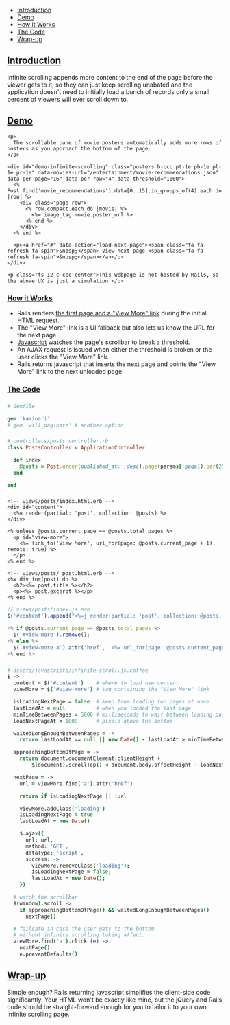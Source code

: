 * [Introduction](#introduction)
* [Demo](#demo)
* [How it Works](#how-it-works)
* [The Code](#the-code)
* [Wrap-up](#wrapup)

## [Introduction](#introduction)

Infinite scrolling appends more content to the end of the page before the viewer gets to it, so they can just keep scrolling unabated and the application doesn't need to initially load a bunch of records only a small percent of viewers will ever scroll down to.

## [Demo](#demo)

```raw
<p>
  The scrollable pane of movie posters automatically adds more rows of posters as you approach the bottom of the page.
</p>

<div id="demo-infinite-scrolling" class="posters b-ccc pt-1e pb-1e pl-1e pr-1e" data-movies-url="/entertainment/movie-recommendations.json" data-per-page="16" data-per-row="4" data-threshold="1000">
  <% Post.find('movie_recommendations').data[0..15].in_groups_of(4).each do |row| %>
    <div class="page-row">
      <% row.compact.each do |movie| %>
        <%= image_tag movie.poster_url %>
      <% end %>
    </div>
  <% end %>

  <p><a href="#" data-action="load-next-page"><span class="fa fa-refresh fa-spin">&nbsp;</span> View next page <span class="fa fa-refresh fa-spin">&nbsp;</span></a></p>
</div>

<p class="fs-12 c-ccc center">This webpage is not hosted by Rails, so the above UX is just a simulation.</p>
```

### [How it Works](#how-it-works)

* Rails renders [the first page and a "View More" link](#views) during the initial HTML request.
* The "View More" link is a UI fallback but also lets us know the URL for the next page.
* [Javascript](#javascript) watches the page's scrollbar to break a threshold.
* An AJAX request is issued when either the threshold is broken or the user clicks the "View More" link.
* Rails returns javascript that inserts the next page and points the "View More" link to the next unloaded page.

### [The Code](#the-code)

### [](#gemfile)

```ruby
# Gemfile

gem 'kaminari'
# gem 'will_paginate' # another option
```

### [](#controller)
```ruby
# controllers/posts_controller.rb
class PostsController < ApplicationController

  def index
    @posts = Post.order(published_at: :desc).page(params[:page]).per(25)
  end

end
```

### [](#views)
```
<!-- views/posts/index.html.erb -->
<div id="content">
  <%= render(partial: 'post', collection: @posts) %>
</div>

<% unless @posts.current_page == @posts.total_pages %>
  <p id="view-more">
    <%= link_to('View More', url_for(page: @posts.current_page + 1), remote: true) %>
  </p>
<% end %>
```

```
<!-- views/posts/_post.html.erb -->
<%= div_for(post) do %>
  <h2><%= post.title %></h2>
  <p><%= post.excerpt %></p>
<% end %>
```

```javascript
// views/posts/index.js.erb
$('#content').append("<%=j render(partial: 'post', collection: @posts, format: 'html') %>");

<% if @posts.current_page == @posts.total_pages %>
  $('#view-more').remove();
<% else %>
  $('#view-more a').attr('href', '<%= url_for(page: @posts.current_page + 1) %>');
<% end %>
```

### [](#javascript)
```coffee
# assets/javascripts/infinite-scroll.js.coffee
$ ->
  content = $('#content')    # where to load new content
  viewMore = $('#view-more') # tag containing the "View More" link

  isLoadingNextPage = false  # keep from loading two pages at once
  lastLoadAt = null          # when you loaded the last page
  minTimeBetweenPages = 5000 # milliseconds to wait between loading pages
  loadNextPageAt = 1000      # pixels above the bottom

  waitedLongEnoughBetweenPages = ->
    return lastLoadAt == null || new Date() - lastLoadAt > minTimeBetweenPages

  approachingBottomOfPage = ->
    return document.documentElement.clientHeight +
        $(document).scrollTop() < document.body.offsetHeight - loadNextPageAt

  nextPage = ->
    url = viewMore.find('a').attr('href')

    return if isLoadingNextPage || !url

    viewMore.addClass('loading')
    isLoadingNextPage = true
    lastLoadAt = new Date()

    $.ajax({
      url: url,
      method: 'GET',
      dataType: 'script',
      success: ->
        viewMore.removeClass('loading');
        isLoadingNextPage = false;
        lastLoadAt = new Date();
    })

  # watch the scrollbar
  $(window).scroll ->
    if approachingBottomOfPage() && waitedLongEnoughBetweenPages()
      nextPage()

  # failsafe in case the user gets to the bottom
  # without infinite scrolling taking affect.
  viewMore.find('a').click (e) ->
    nextPage()
    e.preventDefaults()
```

## [Wrap-up](#wrapup)

Simple enough? Rails returning javascript simplifies the client-side code significantly. Your HTML won't be exactly like mine, but the jQuery and Rails code should be straight-forward enough for you to tailor it to your own infinite scrolling page.
